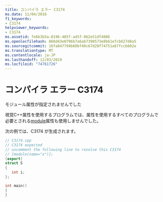 ```yaml
---
title: コンパイラ エラー C3174
ms.date: 11/04/2016
f1_keywords:
- C3174
helpviewer_keywords:
- C3174
ms.assetid: fe6b3b5a-8196-485f-a45f-0b2e51df4086
ms.openlocfilehash: 868d43e0796b7a6ab7398573e8b61efcb627d8a5
ms.sourcegitcommit: 16fa847794b60bf40c67d20f74751a67fccb602e
ms.translationtype: MT
ms.contentlocale: ja-JP
ms.lasthandoff: 12/03/2019
ms.locfileid: "74761726"
---
```

# <a name="compiler-error-c3174"></a>コンパイラ エラー C3174

モジュール属性が指定されませんでした

視覚C++属性を使用するプログラムでは、属性を使用するすべてのプログラムで必要とされる[module](../../windows/module-cpp.md)属性も使用しませんでした。

次の例では、C3174 が生成されます。

```cpp
// C3174.cpp
// C3174 expected
// uncomment the following line to resolve this C3174
// [module(name="x")];
[export]
struct S
{
   int i;
};

int main()
{
}
```
